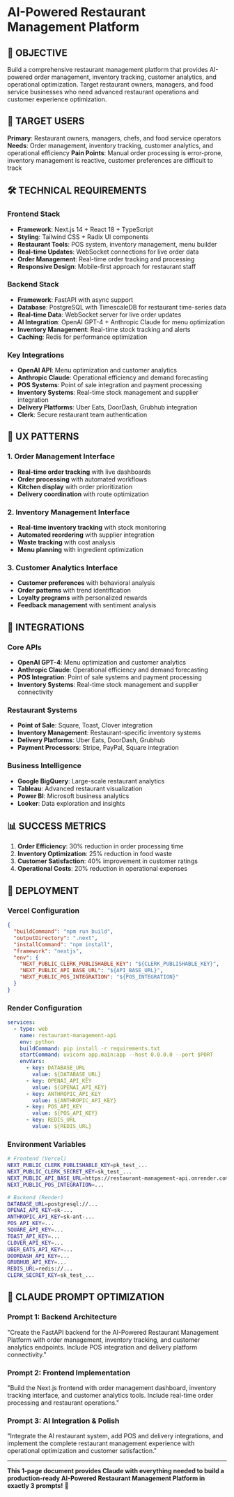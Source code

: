 # AI-Powered Restaurant Management Platform

## 🎯 OBJECTIVE
Build a comprehensive restaurant management platform that provides AI-powered order management, inventory tracking, customer analytics, and operational optimization. Target restaurant owners, managers, and food service businesses who need advanced restaurant operations and customer experience optimization.

## 👥 TARGET USERS
**Primary**: Restaurant owners, managers, chefs, and food service operators
**Needs**: Order management, inventory tracking, customer analytics, and operational efficiency
**Pain Points**: Manual order processing is error-prone, inventory management is reactive, customer preferences are difficult to track

## 🛠️ TECHNICAL REQUIREMENTS

### Frontend Stack
- **Framework**: Next.js 14 + React 18 + TypeScript
- **Styling**: Tailwind CSS + Radix UI components
- **Restaurant Tools**: POS system, inventory management, menu builder
- **Real-time Updates**: WebSocket connections for live order data
- **Order Management**: Real-time order tracking and processing
- **Responsive Design**: Mobile-first approach for restaurant staff

### Backend Stack
- **Framework**: FastAPI with async support
- **Database**: PostgreSQL with TimescaleDB for restaurant time-series data
- **Real-time Data**: WebSocket server for live order updates
- **AI Integration**: OpenAI GPT-4 + Anthropic Claude for menu optimization
- **Inventory Management**: Real-time stock tracking and alerts
- **Caching**: Redis for performance optimization

### Key Integrations
- **OpenAI API**: Menu optimization and customer analytics
- **Anthropic Claude**: Operational efficiency and demand forecasting
- **POS Systems**: Point of sale integration and payment processing
- **Inventory Systems**: Real-time stock management and supplier integration
- **Delivery Platforms**: Uber Eats, DoorDash, Grubhub integration
- **Clerk**: Secure restaurant team authentication

## 🎨 UX PATTERNS

### 1. Order Management Interface
- **Real-time order tracking** with live dashboards
- **Order processing** with automated workflows
- **Kitchen display** with order prioritization
- **Delivery coordination** with route optimization

### 2. Inventory Management Interface
- **Real-time inventory tracking** with stock monitoring
- **Automated reordering** with supplier integration
- **Waste tracking** with cost analysis
- **Menu planning** with ingredient optimization

### 3. Customer Analytics Interface
- **Customer preferences** with behavioral analysis
- **Order patterns** with trend identification
- **Loyalty programs** with personalized rewards
- **Feedback management** with sentiment analysis

## 🔗 INTEGRATIONS

### Core APIs
- **OpenAI GPT-4**: Menu optimization and customer analytics
- **Anthropic Claude**: Operational efficiency and demand forecasting
- **POS Integration**: Point of sale systems and payment processing
- **Inventory Systems**: Real-time stock management and supplier connectivity

### Restaurant Systems
- **Point of Sale**: Square, Toast, Clover integration
- **Inventory Management**: Restaurant-specific inventory systems
- **Delivery Platforms**: Uber Eats, DoorDash, Grubhub
- **Payment Processors**: Stripe, PayPal, Square integration

### Business Intelligence
- **Google BigQuery**: Large-scale restaurant analytics
- **Tableau**: Advanced restaurant visualization
- **Power BI**: Microsoft business analytics
- **Looker**: Data exploration and insights

## 📊 SUCCESS METRICS
1. **Order Efficiency**: 30% reduction in order processing time
2. **Inventory Optimization**: 25% reduction in food waste
3. **Customer Satisfaction**: 40% improvement in customer ratings
4. **Operational Costs**: 20% reduction in operational expenses

## 🚀 DEPLOYMENT

### Vercel Configuration
```json
{
  "buildCommand": "npm run build",
  "outputDirectory": ".next",
  "installCommand": "npm install",
  "framework": "nextjs",
  "env": {
    "NEXT_PUBLIC_CLERK_PUBLISHABLE_KEY": "${CLERK_PUBLISHABLE_KEY}",
    "NEXT_PUBLIC_API_BASE_URL": "${API_BASE_URL}",
    "NEXT_PUBLIC_POS_INTEGRATION": "${POS_INTEGRATION}"
  }
}
```

### Render Configuration
```yaml
services:
  - type: web
    name: restaurant-management-api
    env: python
    buildCommand: pip install -r requirements.txt
    startCommand: uvicorn app.main:app --host 0.0.0.0 --port $PORT
    envVars:
      - key: DATABASE_URL
        value: ${DATABASE_URL}
      - key: OPENAI_API_KEY
        value: ${OPENAI_API_KEY}
      - key: ANTHROPIC_API_KEY
        value: ${ANTHROPIC_API_KEY}
      - key: POS_API_KEY
        value: ${POS_API_KEY}
      - key: REDIS_URL
        value: ${REDIS_URL}
```

### Environment Variables
```bash
# Frontend (Vercel)
NEXT_PUBLIC_CLERK_PUBLISHABLE_KEY=pk_test_...
NEXT_PUBLIC_CLERK_SECRET_KEY=sk_test_...
NEXT_PUBLIC_API_BASE_URL=https://restaurant-management-api.onrender.com
NEXT_PUBLIC_POS_INTEGRATION=...

# Backend (Render)
DATABASE_URL=postgresql://...
OPENAI_API_KEY=sk-...
ANTHROPIC_API_KEY=sk-ant-...
POS_API_KEY=...
SQUARE_API_KEY=...
TOAST_API_KEY=...
CLOVER_API_KEY=...
UBER_EATS_API_KEY=...
DOORDASH_API_KEY=...
GRUBHUB_API_KEY=...
REDIS_URL=redis://...
CLERK_SECRET_KEY=sk_test_...
```

## 🎯 CLAUDE PROMPT OPTIMIZATION

### Prompt 1: Backend Architecture
"Create the FastAPI backend for the AI-Powered Restaurant Management Platform with order management, inventory tracking, and customer analytics endpoints. Include POS integration and delivery platform connectivity."

### Prompt 2: Frontend Implementation
"Build the Next.js frontend with order management dashboard, inventory tracking interface, and customer analytics tools. Include real-time order processing and restaurant operations."

### Prompt 3: AI Integration & Polish
"Integrate the AI restaurant system, add POS and delivery integrations, and implement the complete restaurant management experience with operational optimization and customer satisfaction."

---

**This 1-page document provides Claude with everything needed to build a production-ready AI-Powered Restaurant Management Platform in exactly 3 prompts!** 🚀
